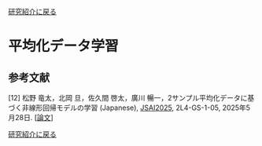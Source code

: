 <a href="{{ '/research_interest' | relative_url }}">研究紹介に戻る</a>

# 平均化データ学習

## 参考文献

[<a id="K12">12</a>] 松野 竜太，北岡 旦，佐久間 啓太，廣川 暢一，2サンプル平均化データに基づく非線形回帰モデルの学習 (Japanese), [JSAI2025](https://confit.atlas.jp/guide/event/jsai2025/subject/2L4-GS-1-05/advanced), 2L4-GS-1-05, 2025年5月28日.  \[[論文](https://www.jstage.jst.go.jp/article/pjsai/JSAI2025/0/JSAI2025_2L4GS105/_article/-char/ja/)\]


<a href="{{ '/research_interest' | relative_url }}">研究紹介に戻る</a>